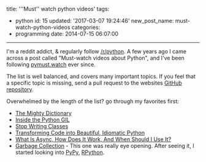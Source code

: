 title: '''Must'' watch python videos'
tags:
  - python
id: 15
updated: '2017-03-07 19:24:46'
new_post_name: must-watch-python-videos
categories:
  - programming
date: 2014-07-15 06:07:00
---

I'm a reddit addict, & regularly follow [/r/python](http://www.reddit.com/r/python).
A few years ago I came across a post called "Must-watch videos about Python", and I've been following [pymust.watch](http://pymust.watch) ever since.

The list is well balanced, and covers many important topics.
If you feel that a specific topic is missing, send a pull request to the websites [GitHub repository](https://github.com/s16h/py-must-watch).

Overwhelmed by the length of the list? go through my favorites first:
 
- [The Mighty Dictionary](https://www.youtube.com/watch?v=C4Kc8xzcA68)
- [Inside the Python GIL](https://www.youtube.com/watch?v=ph374fJqFPE)
- [Stop Writing Classes](https://www.youtube.com/watch?time_continue=1&v=o9pEzgHorH0)
- [Transforming Code into Beautiful, Idiomatic Python](https://www.youtube.com/watch?v=OSGv2VnC0go)
- [What Is Async, How Does It Work, And When Should I Use It?](https://www.youtube.com/watch?v=9WV7juNmyE8)
- [Garbage Collection](https://www.youtube.com/watch?v=iHVs_HkjdmI) - This one was really eye opening. After seeing it, I started looking into [PyPy](https://pypy.org/), [RPython](https://rpython.readthedocs.io/en/latest/).